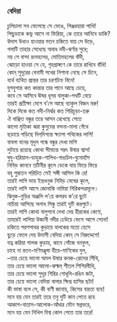 ### বেদিয়া

চুলিচালা সব ফেলেছে সে ভেঙে, পিঞ্জরহারা পাখি!  
পিছুডাকে কভু আসে না ফিরিয়া, কে তারে আনিবে ডাকি?  
উদাস উধাও হাওয়ার মতন চকিতে যায় সে উড়ে,  
গলাটি তাহার সেধেছে অবাধ নদী-ঝর্ণার সুরে;  
নয় সে বান্দা রংমহলের, মোতিমহলের বাঁদী,  
ঝোড়ো হাওয়া সে যে, গৃহপ্রাঙ্গণে কে তারে রাখিবে বাঁধি!  
কোন্ সুদূরের বেনামী পথের নিশানা নেছে সে চিনে,  
ব্যর্থ ব্যথিত প্রান্তর তার চরণচিহ্ন বিনে!  
যুগযুগান্ত কত কান্তার তার পানে আছে চেয়ে,  
কবে সে আসিবে ঊষর ধূসর বালুকা-পথটি বেয়ে  
তারই প্রতীক্ষা মেগে ব’সে আছে ব্যাকুল বিজন মরু!  
দিকে দিকে কত নদী-নির্ঝর কত গিরিচূড়া-তরু  
ঐ বাঞ্ছিত বন্ধুর তরে আসন রেখেছে পেতে  
কালো মৃত্তিকা ঝরা কুসুমের বন্দনা-মালা গেঁথে  
ছড়ায়ে পড়িছে দিগ্‌দিগন্তে ক্ষ্যাপা পথিকের লাগি!  
বাবলা বনের মৃদুল গন্ধে বন্ধুর দেখা মাগি  
লুটায়ে রয়েছে কোথা সীমান্তে শরৎ উষার শ্বাস!  
ঘুঘু-হরিয়াল-ডাহুক-শালিখ-গাঙচিল-বুনোহাঁস  
নিবিড় কাননে তটিনীর কূলে ডেকে যায় ফিরে ফিরে  
বহু পুরাতন পরিচিত সেই সঙ্গী আসিল কি রে!  
তারই লাগি ভায় ইন্দ্রধনুক নিবিড় মেঘের কূলে,  
তারই লাগি আসে জোনাকি নামিয়া গিরিকন্দরমূলে।  
ঝিনুক-নুড়ির অঞ্জলি ল’য়ে কলরব ক’রে ছুটে  
নাচিয়া আসিছে অগাধ সিন্ধু তারই দুটি করপুটে।  
তারই লাগি কোথা বালুপথে দেখা দেয় হীরকের কোণা,  
তাহারই লাগিয়া উজানী নদীর ঢেউয়ে ভেসে আসে সোনা!  
চকিতে পরশপাথর কুড়ায়ে বালকের মতো হেসে  
ছুড়ে ফেলে দেয় উদাসী বেদিয়া কোন্ সে নিরুদ্দেশে!  
যত্ন করিয়া পালক কুড়ায়, কানে গোঁজে বনফুল,  
চাহে না রতন-মণিমঞ্জুষা হীরে-মাণিকের দুল,  
–তার চেয়ে ভালো অমল উষার কনক-রোদের সিঁথি,  
তার চেয়ে ভালো আলো-ঝল্মল্ শীতল শিশিরবীথি,  
তার চেয়ে ভালো সুদূর গিরির গোধূলি-রঙিন জটা,  
তার চেয়ে ভালো বেদিয়া বালার ক্ষিপ্র হাসির ছটা!  
কী ভাষা বলে সে, কী বাণী জানায়, কিসের বারতা বহে!  
মনে হয় যেন তারই তরে তবু দুটি কান পেতে রহে  
আকাশ-বাতাস-আলোক-আঁধার মৌন স্বপ্নভরে,  
মনে হয় যেন নিখিল বিশ্ব কোল পেতে তার তরে!  
